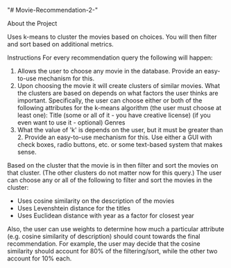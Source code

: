 "# Movie-Recommendation-2-" 

About the Project 

Uses k-means to cluster the movies based on choices. You will then filter and sort based on additional metrics.

Instructions
For every recommendation query the following will happen:
1. Allows the user to choose any movie in the database. Provide an easy-to-use mechanism for this.
2. Upon choosing the movie it will create clusters of similar movies. What the clusters are based on depends on what factors the user thinks are important. Specifically, the user can choose either or both of the following attributes for the k-means algorithm (the user must choose at least one):
Title (some or all of it - you have creative license) (if you even want to use it - optional)
Genres
3. What the value of 'k' is depends on the user, but it must be greater than 2. Provide an easy-to-use mechanism for this.
Use either a GUI with check boxes, radio buttons, etc. or some text-based system that makes sense.

Based on the cluster that the movie is in then filter and sort the movies on that cluster. (The other clusters do not matter now for this query.) The user can choose any or all of the following to filter and sort the movies in the cluster:
- Uses cosine similarity on the description of the movies
- Uses Levenshtein distance for the titles
- Uses Euclidean distance with year as a factor for closest year

Also, the user can use weights to determine how much a particular attribute (e.g. cosine similarity of description) should count towards the final recommendation. For example, the user may decide that the cosine similarity should account for 80% of the filtering/sort, while the other two account for 10% each.
